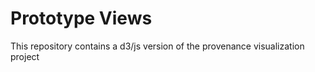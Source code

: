 # Prototype Views

This repository contains a d3/js version of the provenance visualization project 



